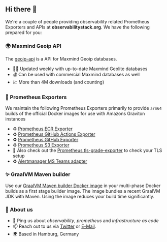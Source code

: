 ## Hi there 👋

We're a couple of people providing observability related Prometheus Exporters and APIs
at **observabilitystack.org**. We have the following prepared for you:

### 🌍 Maxmind Geoip API

The [geoip-api](https://github.com/observabilitystack/geoip-api) is a API for
Maxmind Geoip databases.

- 🏃‍♀️ Updated weekly with up-to-date Maxmind Geolite databases
- 💰 Can be used with commercial Maxmind databases as well
- 💹 More than 4M downloads (and counting)

### 🤖 Prometheus Exporters

We maintain the following Prometheus Exporters primarily to provide
`arm64` builds of the official Docker images for use with Amazons 
Graviton instances

- ♻️ [Prometheus ECR Exporter](https://github.com/observabilitystack/prometheus-ecr-exporter)
- ♻️ [Prometheus GitHub Actions Exporter](https://github.com/observabilitystack/github-actions-exporter)
- ♻️ [Prometheus GitHub Exporter](https://github.com/observabilitystack/github_exporter)
- ♻️ [Prometheus S3 Exporter](https://github.com/observabilitystack/s3_exporter)
- 🔐 Also check out the [Prometheus tls-grade-exporter](https://github.com/ping7io/tls-grade-exporter) to check your TLS setup
- ♻️ [Alertmanager MS Teams adapter](https://github.com/observabilitystack/prometheus-msteams)

### ✨ GraalVM Maven builder

Use our [GraalVM Maven builder Docker image](https://github.com/observabilitystack/graalvm-maven-builder)
in your multi-phase Docker builds as a first stage builder image. The image bundles a recent GraalVM
JDK with Maven. Using the image reduces your build time significantly.

### 🍿 About us

- 💬 Ping us about *observability*, *prometheus* and *infrastructure as code*
- 📫 Reach out to us via [Twitter](https://twitter.com/tboeghk) or [E-Mail](torsten@ping7.io).
- 🌍 Based in Hamburg, Germany
